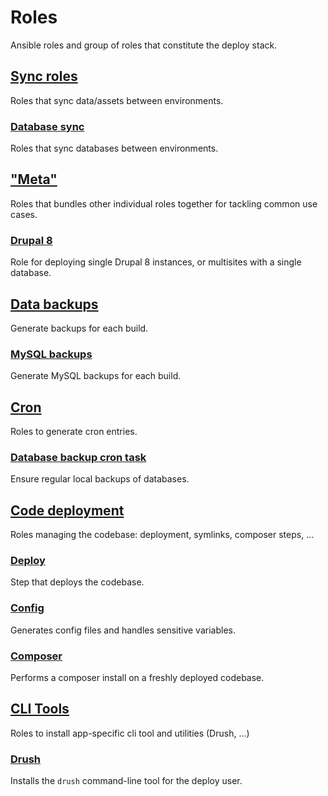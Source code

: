 # Roles
Ansible roles and group of roles that constitute the deploy stack.
<!--TOC-->
## [Sync roles](sync/README.md)
Roles that sync data/assets between environments.
### [Database sync](sync/database_sync/README.md)
Roles that sync databases between environments.
## ["Meta"](_meta/README.md)
Roles that bundles other individual roles together for tackling common use cases.
### [Drupal 8](_meta/deploy-drupal8/README.md)
Role for deploying single Drupal 8 instances, or multisites with a single database.
## [Data backups](database_backup/README.md)
Generate backups for each build.
### [MySQL backups](database_backup/database_backup-mysql/README.md)
Generate MySQL backups for each build.
## [Cron](cron/README.md)
Roles to generate cron entries.
### [Database backup cron task](cron/cron_database_backup/README.md)
Ensure regular local backups of databases.
## [Code deployment](code/README.md)
Roles managing the codebase: deployment, symlinks, composer steps, ...
### [Deploy](code/deploy_code/README.md)
Step that deploys the codebase.
### [Config](code/config_generate/README.md)
Generates config files and handles sensitive variables.
### [Composer](code/composer/README.md)
Performs a composer install on a freshly deployed codebase.
## [CLI Tools](cli/README.md)
Roles to install app-specific cli tool and utilities (Drush, ...)
### [Drush](cli/drush/README.md)
Installs the `drush` command-line tool for the deploy user.
<!--ENDTOC-->
